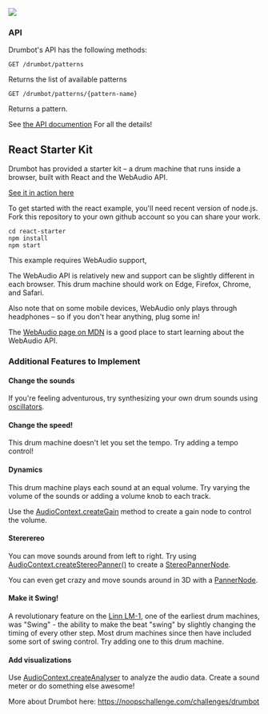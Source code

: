 ![](https://user-images.githubusercontent.com/212941/59231343-2a71cd80-8b95-11e9-8bc9-9dfb58467094.png)

### API
Drumbot's API has the following methods:

`GET /drumbot/patterns`

Returns the list of available patterns

`GET /drumbot/patterns/{pattern-name}`

Returns a pattern.

See [the API documention](API.md) For all the details!

## React Starter Kit

Drumbot has provided a starter kit &ndash; a drum machine that runs inside a browser, built with React and the WebAudio API.

[See it in action here](https://noops-challenge.github.io/drumbot/index.html)

To get started with the react example, you'll need recent version of node.js. Fork this repository to your own github account so you can share your work.

```
cd react-starter
npm install
npm start
```

This example requires WebAudio support,

The WebAudio API is relatively new and support can be slightly different in each browser. This drum machine should work on Edge, Firefox, Chrome, and Safari.

Also note that on some mobile devices, WebAudio only plays through headphones &ndash; so if you don't hear anything, plug some in!

The [WebAudio page on MDN](https://developer.mozilla.org/en-US/docs/Web/API/Web_Audio_API) is a good place to start learning about the WebAudio API.

### Additional Features to Implement

#### Change the sounds

If you're feeling adventurous, try synthesizing your own drum sounds using [oscillators](https://developer.mozilla.org/en-US/docs/Web/API/BaseAudioContext/createOscillator).

#### Change the speed!

This drum machine doesn't let you set the tempo. Try adding a tempo control!

#### Dynamics

This drum machine plays each sound at an equal volume. Try varying the volume of the sounds or adding a volume knob to each track.

Use the [AudioContext.createGain](https://developer.mozilla.org/en-US/docs/Web/API/BaseAudioContext/createGain) method to create a gain node to control the volume.

#### Stererereo

You can move sounds around from left to right. Try using [AudioContext.createStereoPanner()](https://developer.mozilla.org/en-US/docs/Web/API/BaseAudioContext/createStereoPanner) to create a [StereoPannerNode](https://developer.mozilla.org/en-US/docs/Web/API/StereoPannerNode).

You can even get crazy and move sounds around in 3D with a [PannerNode](https://developer.mozilla.org/en-US/docs/Web/API/PannerNode).

#### Make it Swing!

A revolutionary feature on the [Linn LM-1](https://en.wikipedia.org/wiki/Linn_LM-1), one of the earliest drum machines, was "Swing" - the ability to make the beat "swing" by slightly changing the timing of every other step. Most drum machines since then have included some sort of swing control.  Try adding one to this drum machine.

#### Add visualizations

Use [AudioContext.createAnalyser](https://developer.mozilla.org/en-US/docs/Web/API/BaseAudioContext/createAnalyser) to analyze the audio data. Create a sound meter or do something else awesome!

More about Drumbot here: https://noopschallenge.com/challenges/drumbot
